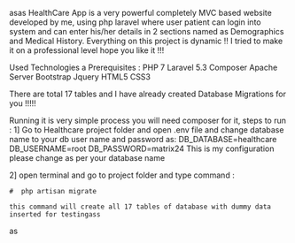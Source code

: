 
asas HealthCare App is a very powerful completely MVC based website developed by me,
 using php laravel where user patient can login into system and can enter his/her details in
 2 sections named as Demographics and Medical History. Everything on this project is dynamic !!
 I tried to make it on a professional level hope you like it !!!
 
 Used Technologies a Prerequisites :
  PHP 7
  Laravel 5.3
  Composer
  Apache Server
  Bootstrap
  Jquery
  HTML5
  CSS3

There are total 17 tables and I have already created Database Migrations for you !!!!!

Running it is very simple process you will need composer for it,
steps to run :
  1] Go to Healthcare project folder and open .env file and change database name to your db user name and password as:
  DB_DATABASE=healthcare
  DB_USERNAME=root
  DB_PASSWORD=matrix24
      This is my configuration please change as per your database name
  
  2] open terminal and go to project folder and type command :
  
    #  php artisan migrate 
  
    this command will create all 17 tables of database with dummy data inserted for testingass
as

